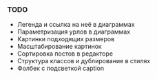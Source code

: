 ### TODO

* Легенда и ссылка на неё в диаграммах
* Параметризация урлов в диаграммах
* Картинки подходящих размеров
* Масштабирование картинок
* Сортировка постов в редакторе
* Структура классов и дублирование в стилях
* Фолбек с подсветкой caption
